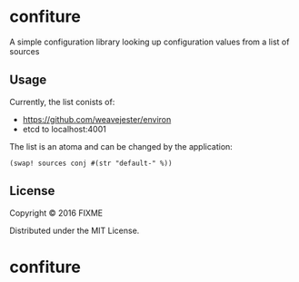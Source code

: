 # confiture

A simple configuration library looking up configuration values from a list of sources

## Usage

Currently, the list conists of:
 - https://github.com/weavejester/environ
 - etcd to localhost:4001
 
The list is an atoma and can be changed by the application:

    (swap! sources conj #(str "default-" %))

## License

Copyright © 2016 FIXME

Distributed under the MIT License.
# confiture
